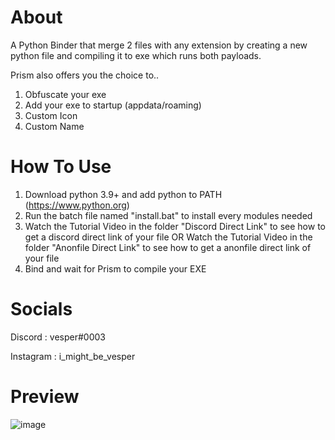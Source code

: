 # About
A Python Binder that merge 2 files with any extension by creating a new python file and compiling it to exe which runs both payloads.

Prism also offers you the choice to..
1. Obfuscate your exe
2. Add your exe to startup (appdata/roaming)
3. Custom Icon
4. Custom Name

# How To Use
1. Download python 3.9+ and add python to PATH (https://www.python.org)
2. Run the batch file named "install.bat" to install every modules needed
3. Watch the Tutorial Video in the folder "Discord Direct Link" to see how to get a discord direct link of your file OR Watch the Tutorial Video in the folder "Anonfile Direct Link" to see how to get a anonfile direct link of your file
4. Bind and wait for Prism to compile your EXE

# Socials
Discord : vesper#0003

Instagram : i_might_be_vesper

# Preview
![image](https://cdn.discordapp.com/attachments/945877316419092534/953115912804896858/prismw.png)
